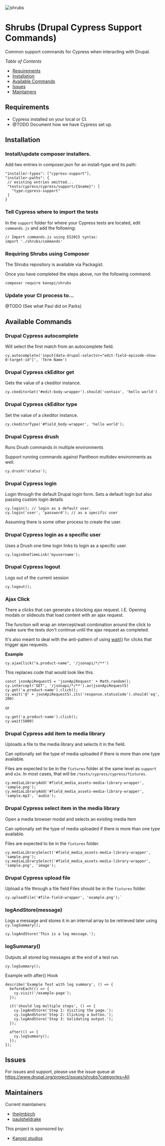 ![shrubs](https://github.com/kanopi/shrubs/assets/5177009/e0d0ed6e-7e08-43be-9c82-69119bb19ab5)

# Shrubs (Drupal Cypress Support Commands)

Common support commands for Cypress when interacting with Drupal.

*Table of Contents*
* [Requirements](#requirements) 
* [Installation](#installation) 
* [Available Commands](#available-commands)
* [Issues](#issues)
* [Maintainers](#maintainers) 

## Requirements

* Cypress installed on your local or CI.
* @TODO Document how we have Cypress set up.

## Installation

### Install/update composer installers.

Add two entries in composer.json for an install-type and its path:

```
"installer-types": ["cypress-support"],
"installer-paths": {
 // existing entries omitted...
 "tests/cypress/cypress/support/{$name}": [
   "type:cypress-support"
 ]
}
```

### Tell Cypress where to import the tests

In the `support` folder for where your Cypress tests are located, edit `commands.js` and add the
following:

```
// Import commands.js using ES2015 syntax:
import './shrubs/commands'
```

### Requiring Shrubs using Composer

The Shrubs repository is available via Packagist. 

Once you have completed the steps above, run the following command:

`composer require kanopi/shrubs`

### Update your CI process to...
@TODO (See what Paul did on Parks)

## Available Commands

### Drupal Cypress autocomplete
Will select the first match from an autocomplete field.
```
cy.autocomplete('input[data-drupal-selector="edit-field-episode-show-0-target-id"]', 'Term Name')
```

### Drupal Cypress ckEditor get
Gets the value of a ckeditor instance.
```
cy.ckeditorGet('#edit-body-wrapper').should('contain', 'hello world')
```

### Drupal Cypress ckEditor type
Set the value of a ckeditor instance.
```
cy.ckeditorType('#field_body-wrapper', 'hello world');
```

### Drupal Cypress drush
Runs Drush commands in multiple environments

Support running commands against Pantheon multidev environments as well.
```
cy.drush('status');
```

### Drupal Cypress login
Login through the default Drupal login form.
Sets a default login but also passing custom login details

```
cy.login(); // login as a default user.   
cy.login('user', 'password'); // as a specific user
```

Assuming there is some other process to create the user.

### Drupal Cypress login as a specific user
Uses a Drush one time login links to login as a specific user.
```   
cy.loginOneTimeLink('myusername');
```

### Drupal Cypress logout
Logs out of the current session
```
cy.logout();
```

### Ajax Click

There a clicks that can generate a blocking ajax request. I.E. Opening modals or
slideouts that load content with an ajax request.

The function will wrap an intercept/wait combination around the click to make
sure the tests don't continue until the ajax request as completed.

It's also meant to deal with the anti-pattern of using [wait()](https://docs.cypress.io/guides/references/best-practices#Unnecessary-Waiting) for clicks that trigger ajax requests.

**Example**
```
cy.ajaxClick("a.product-name", '/jsonapi/*/**')
```

This replaces code that would look like this.

```
const jsonApiRequest5 = 'jsonApiRequest' + Math.random();
cy.intercept('GET', '/jsonapi/*/**').as(jsonApiRequest5)
cy.get('a.product-name').click();
cy.wait('@' + jsonApiRequest5).its('response.statusCode').should('eq', 200)
```
or
```
cy.get('a.product-name').click();
cy.wait(5000)
```

### Drupal Cypress add item to media library
Uploads a file to the media library and selects it in the field.

Can optionally set the type of media uploaded if there is more than one type available.

Files are expected to be in the `fixtures` folder at the same level as `support` and
`e2e`.  In most cases, that will be `/tests/cypress/cypress/fixtures`.
```
cy.mediaLibraryAdd('#field_media_assets-media-library-wrapper', 'sample.png');
cy.mediaLibraryAdd('#field_media_assets-media-library-wrapper', 'sample.mp3', 'audio');
```

### Drupal Cypress select item in the media library
Open a media browser modal and selects an existing media item

Can optionally set the type of media uploaded if there is more than one type available.

Files are expected to be in the `fixtures` folder.

```
cy.mediaLibrarySelect('#field_media_assets-media-library-wrapper', 'sample.png');
cy.mediaLibrarySelect('#field_media_assets-media-library-wrapper', 'sample.png', 'image');
```

### Drupal Cypress upload file
Upload a file through a file field
Files should be in the `fixtures` folder.
```
cy.uploadFile('#file-field-wrapper', 'example.png');`
```

### logAndStore(message)
Logs a message and stores it in an internal array to be retrieved later using
`cy.logSummary();`

```
cy.logAndStore('This is a log message.');
```

### logSummary()

Outputs all stored log messages at the end of a test run.

```
cy.logSummary();
```

Example with after() Hook
```
describe('Example Test with log summary', () => {
  beforeEach(() => {
    cy.visit('/example-page');
  });

  it('should log multiple steps', () => {
    cy.logAndStore('Step 1: Visiting the page.');
    cy.logAndStore('Step 2: Clicking a button.');
    cy.logAndStore('Step 3: Validating output.');
  });

  after(() => {
    cy.logSummary();
  });
});
```

## Issues
For issues and support, please use the issue queue at https://www.drupal.org/project/issues/shrubs?categories=All

## Maintainers

Current maintainers:
 * [thejimbirch](https://www.drupal.org/u/thejimbirch)
 * [paulsheldrake](https://www.drupal.org/u/paulsheldrake)

This project is sponsored by:
 * [Kanopi studios](https://www.drupal.org/kanopi-studios)
